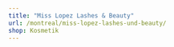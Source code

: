 ```yaml
---
title: "Miss Lopez Lashes & Beauty"
url: /montreal/miss-lopez-lashes-und-beauty/
shop: Kosmetik
---
```

